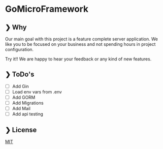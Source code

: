 # GoMicroFramework

## ❯ Why

Our main goal with this project is a feature complete server application.
We like you to be focused on your business and not spending hours in project configuration.

Try it!! We are happy to hear your feedback or any kind of new features.

## ❯ ToDo's
- [ ] Add Gin
- [ ] Load env vars from .env
- [ ] Add GORM
- [ ] Add Migrations
- [ ] Add Mail
- [ ] Add api testing

## ❯ License

[MIT](/LICENSE)
